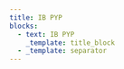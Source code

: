```yaml
---
title: IB PYP
blocks:
  - text: IB PYP
    _template: title_block
  - _template: separator
---
```


